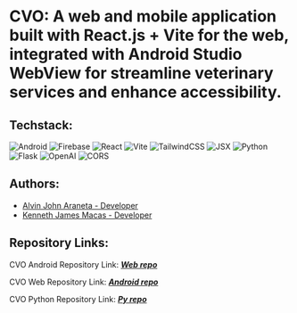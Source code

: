 # CVO: A web and mobile application built with React.js + Vite for the web, integrated with Android Studio WebView for streamline veterinary services and enhance accessibility.

## Techstack:

![Android](https://img.shields.io/badge/Android-Java-green)
![Firebase](https://img.shields.io/badge/Firebase-Database-orange)
![React](https://img.shields.io/badge/React-18.x-blue)
![Vite](https://img.shields.io/badge/Vite-4.x-purple)
![TailwindCSS](https://img.shields.io/badge/TailwindCSS-3.x-cyan)
![JSX](https://img.shields.io/badge/JSX-Syntax-lightblue)
![Python](https://img.shields.io/badge/Python-3.x-blue)
![Flask](https://img.shields.io/badge/Flask-2.0+-black)
![OpenAI](https://img.shields.io/badge/OpenAI-GPT--4o-orange)
![CORS](https://img.shields.io/badge/CORS-Enabled-green)

## Authors: 
- [Alvin John Araneta -  Developer](https://github.com/ajiwnl)
- [Kenneth James Macas - Developer](https://github.com/soliken1)

## Repository Links:
CVO Android Repository Link: ***[Web repo](https://github.com/soliken1/CVO-App)***

CVO Web Repository Link: ***[Android repo](https://github.com/ajiwnl/CVO-Android)***

CVO Python Repository Link: ***[Py repo](https://github.com/ajiwnl/CVO-faq)***
